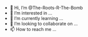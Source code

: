 - 👋 Hi, I’m @The-Roots-R-The-Bomb
- 👀 I’m interested in ...
- 🌱 I’m currently learning ...
- 💞️ I’m looking to collaborate on ...
- 📫 How to reach me ...

<!---
The-Roots-R-The-Bomb/The-Roots-R-The-Bomb is a ✨ special ✨ repository because its `README.md` (this file) appears on your GitHub profile.
You can click the Preview link to take a look at your changes.
--->
